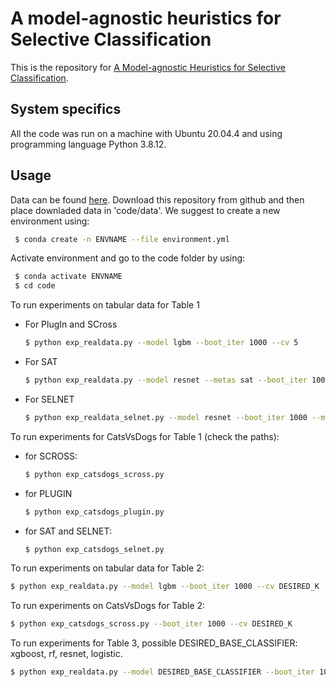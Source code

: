 # A model-agnostic heuristics for Selective Classification

This is the repository for [A Model-agnostic Heuristics for Selective Classification](https://ojs.aaai.org/index.php/AAAI/article/view/26133).



## System specifics

All the code was run on a machine with Ubuntu 20.04.4 and using programming language Python 3.8.12.

## Usage
Data can be found [here](https://www.dropbox.com/sh/bvhrjdjkj1dyzry/AACsMi2IBKFIWqPoFlDJRhyHa?dl=0).
Download this repository from github and then place downladed data in 'code/data'.
We suggest to create a new environment using:

```bash
 $ conda create -n ENVNAME --file environment.yml
  ```
Activate environment and go to the code folder by using:

```bash
 $ conda activate ENVNAME
 $ cd code
  ```


To run experiments on tabular data for Table 1

- For PlugIn and SCross
  ```bash
  $ python exp_realdata.py --model lgbm --boot_iter 1000 --cv 5
  ```


- For SAT

  ```bash
  $ python exp_realdata.py --model resnet --metas sat --boot_iter 1000 --max_epochs 300
  ```
  
- For SELNET

  ```bash
  $ python exp_realdata_selnet.py --model resnet --boot_iter 1000 --max_epochs 300
  ```
To run experiments for CatsVsDogs for Table 1 (check the paths):

- for SCROSS:
   ```bash
  $ python exp_catsdogs_scross.py
  ```
- for PLUGIN
  ```bash
  $ python exp_catsdogs_plugin.py
   ```
- for SAT and SELNET:
  ```bash
  $ python exp_catsdogs_selnet.py
  ```


To run experiments on tabular data for Table 2:
  ```bash
  $ python exp_realdata.py --model lgbm --boot_iter 1000 --cv DESIRED_K
  ```
To run experiments on CatsVsDogs for Table 2:
  ```bash
  $ python exp_catsdogs_scross.py --boot_iter 1000 --cv DESIRED_K
  ```


To run experiments for Table 3, possible DESIRED_BASE_CLASSIFIER: xgboost, rf, resnet, logistic.
  ```bash
  $ python exp_realdata.py --model DESIRED_BASE_CLASSIFIER --boot_iter 1000 --cv 5 
  ```
